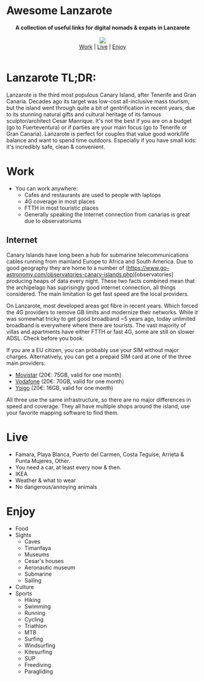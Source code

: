# Awesome Lanzarote

<p align="center">
  <b>A collection of useful links for digital nomads &amp; expats in Lanzarote</b><br><br>
  <a href="https://www.youtube.com/watch?v=SDUCijNKkoA"><img src="https://raw.githubusercontent.com/zupo/awesome-lanzarote/main/header.gif"></a>
  <br>
  <a href="#work">Work</a> |
  <a href="#live">Live</a> |
  <a href="#enjoy">Enjoy</a>
  <br><br>

</p>

# Lanzarote TL;DR:

Lanzarote is the third most populous Canary Island, after Tenerife and Gran Canaria. Decades ago its target was low-cost all-inclusive mass tourism, but the island went through quite a bit of gentrification in recent years, due to its stunning natural gifts and cultural heritage of its famous sculptor/architect Cesar Manrique. It's not the best if you are on a budget (go to Fuerteventura) or if parties are your main focus (go to Tenerife or Gran Canaria). Lanzarote is perfect for couples that value good work/life balance and want to spend time outdoors. Especially if you have small kids: it's incredibly safe, clean & convenient. 

# Work

* You can work anywhere:
  * Cafes and restaurants are used to people with laptops
  * 4G coverage in most places
  * FTTH in most touristic places
  * Generally speaking the Internet connection from canarias is great due to observatoriums

## Internet

Canary Islands have long been a hub for submarine telecommunications cables running from mainland Europe to Africa and South America. Due to good geography they are home to a number of (https://www.go-astronomy.com/observatories-canary-islands.php)[observatories] producing heaps of data every night. These two facts combined mean that the archipelago has suprisingly good internet connection, all things considered. The main limitation to get fast speed are the local providers.

On Lanzarote, most developed areas got fibre in recent years. Which forced the 4G providers to remove GB limits and modernize their networks. While it was somewhat tricky to get good broadband ~5 years ago, today unlimited broadband is everywhere where there are tourists. The vast majority of villas and apartments have either FTTH or fast 4G, some are still on slower ADSL. Check before you book.  

If you are a EU citizen, you can probably use your SIM without major charges. Alternatively, you can get a prepaid SIM card at one of the three main providers:
* [Movistar](https://www.movistar.es/particulares/movil/tarifas-moviles/tarjeta-sim-prepago/) (20€: 75GB, valid for one month)
* [Vodafone](https://www.vodafone.es/c/particulares/es/productos-y-servicios/movil/prepago-y-recargas/tarifas-de-prepago/tarifa-prepago-l/) (20€: 70GB, valid for one month)
* [Yoigo](https://www.yoigo.com/tarifas-tarjeta) (20€: 16GB, valid for one month)

All three use the same infrastructure, so there are no major differences in speed and coverage. They all have multiple shops around the island, use your favorite mapping software to find them.

# Live

* Famara, Playa Blanca, Puerto del Carmen, Costa Teguise, Arrieta & Punta Mujeres, Other. 
* You need a car, at least every now & then.
* IKEA
* Weather & what to wear
* No dangerous/annoying animals

# Enjoy

* Food
* Sights
  * Caves
  * Timanfaya
  * Museums
  * Cesar's houses
  * Aeronautic museum
  * Submarine
  * Sailing
* Culture
* Sports
  * Hiking
  * Swimming
  * Running
  * Cycling
  * Triathlon 
  * MTB
  * Surfing
  * Windsurfing
  * Kitesurfing
  * SUP
  * Freediving
  * Paragliding
